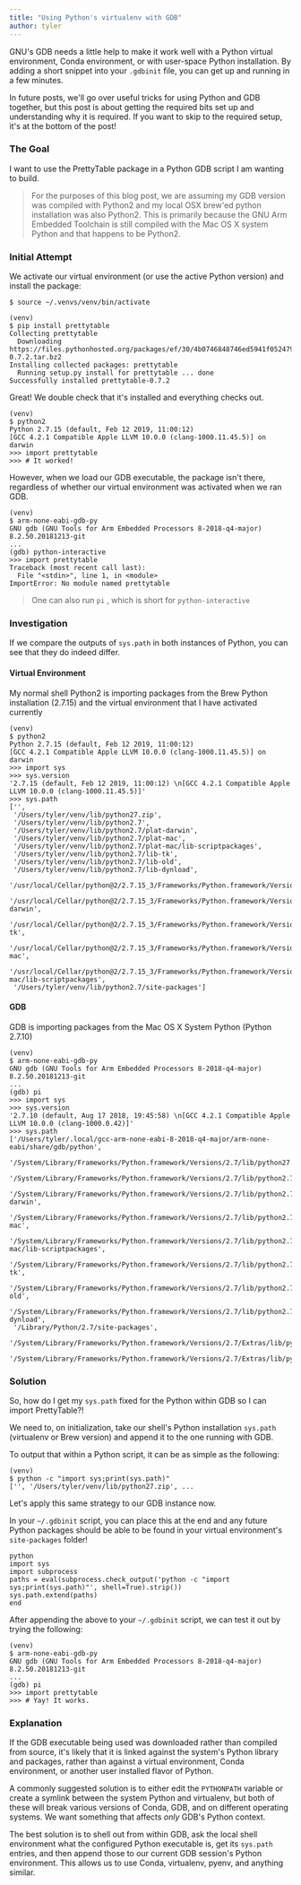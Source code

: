 ```yaml
---
title: "Using Python's virtualenv with GDB"
author: tyler
---
```


<!-- excerpt start -->

GNU's GDB needs a little help to make it work well with a Python virtual environment, Conda environment, or with user-space Python installation. By adding a short snippet into your `.gdbinit` file, you can get up and running in a few minutes. 

<!-- excerpt end -->

In future posts, we'll go over useful tricks for using Python and GDB together, but this post is about getting the required bits set up and understanding why it is required. If you want to skip to the required setup, it's at the bottom of the post!

### The Goal

I want to use the PrettyTable package in a Python GDB script I am wanting to build. 

> For the purposes of this blog post, we are assuming my GDB version was compiled with Python2 and my local OSX brew'ed python installation was also Python2. This is primarily because the GNU Arm Embedded Toolchain is still compiled with the Mac OS X system Python and that happens to be Python2.

### Initial Attempt

We activate our virtual environment (or use the active Python version) and install the package:

```terminal
$ source ~/.venvs/venv/bin/activate

(venv)
$ pip install prettytable
Collecting prettytable
  Downloading https://files.pythonhosted.org/packages/ef/30/4b0746848746ed5941f052479e7c23d2b56d174b82f4fd34a25e389831f5/prettytable-0.7.2.tar.bz2
Installing collected packages: prettytable
  Running setup.py install for prettytable ... done
Successfully installed prettytable-0.7.2
```

Great! We double check that it's installed and everything checks out. 

```terminal
(venv)
$ python2
Python 2.7.15 (default, Feb 12 2019, 11:00:12)
[GCC 4.2.1 Compatible Apple LLVM 10.0.0 (clang-1000.11.45.5)] on darwin
>>> import prettytable
>>> # It worked!
```

However, when we load our GDB executable, the package isn't there, regardless of whether our virtual environment was activated when we ran GDB.

```terminal
(venv)
$ arm-none-eabi-gdb-py
GNU gdb (GNU Tools for Arm Embedded Processors 8-2018-q4-major) 8.2.50.20181213-git
...
(gdb) python-interactive 
>>> import prettytable
Traceback (most recent call last):
  File "<stdin>", line 1, in <module>
ImportError: No module named prettytable
```

> One can also run `pi` , which is short for `python-interactive`


### Investigation

If we compare the outputs of `sys.path` in both instances of Python, you can see that they do indeed differ.

#### Virtual Environment

My normal shell Python2 is importing packages from the Brew Python installation (2.7.15) and the virtual environment that I have activated currently

```terminal
(venv)
$ python2
Python 2.7.15 (default, Feb 12 2019, 11:00:12)
[GCC 4.2.1 Compatible Apple LLVM 10.0.0 (clang-1000.11.45.5)] on darwin
>>> import sys
>>> sys.version
'2.7.15 (default, Feb 12 2019, 11:00:12) \n[GCC 4.2.1 Compatible Apple LLVM 10.0.0 (clang-1000.11.45.5)]'
>>> sys.path
['',
 '/Users/tyler/venv/lib/python27.zip',
 '/Users/tyler/venv/lib/python2.7',
 '/Users/tyler/venv/lib/python2.7/plat-darwin',
 '/Users/tyler/venv/lib/python2.7/plat-mac',
 '/Users/tyler/venv/lib/python2.7/plat-mac/lib-scriptpackages',
 '/Users/tyler/venv/lib/python2.7/lib-tk',
 '/Users/tyler/venv/lib/python2.7/lib-old',
 '/Users/tyler/venv/lib/python2.7/lib-dynload',
 '/usr/local/Cellar/python@2/2.7.15_3/Frameworks/Python.framework/Versions/2.7/lib/python2.7',
 '/usr/local/Cellar/python@2/2.7.15_3/Frameworks/Python.framework/Versions/2.7/lib/python2.7/plat-darwin',
 '/usr/local/Cellar/python@2/2.7.15_3/Frameworks/Python.framework/Versions/2.7/lib/python2.7/lib-tk',
 '/usr/local/Cellar/python@2/2.7.15_3/Frameworks/Python.framework/Versions/2.7/lib/python2.7/plat-mac',
 '/usr/local/Cellar/python@2/2.7.15_3/Frameworks/Python.framework/Versions/2.7/lib/python2.7/plat-mac/lib-scriptpackages',
 '/Users/tyler/venv/lib/python2.7/site-packages']
```

#### GDB

GDB is importing packages from the Mac OS X System Python (Python 2.7.10)

```terminal
(venv)
$ arm-none-eabi-gdb-py
GNU gdb (GNU Tools for Arm Embedded Processors 8-2018-q4-major) 8.2.50.20181213-git
...
(gdb) pi
>>> import sys
>>> sys.version
'2.7.10 (default, Aug 17 2018, 19:45:58) \n[GCC 4.2.1 Compatible Apple LLVM 10.0.0 (clang-1000.0.42)]'
>>> sys.path
['/Users/tyler/.local/gcc-arm-none-eabi-8-2018-q4-major/arm-none-eabi/share/gdb/python',
 '/System/Library/Frameworks/Python.framework/Versions/2.7/lib/python27.zip',
 '/System/Library/Frameworks/Python.framework/Versions/2.7/lib/python2.7',
 '/System/Library/Frameworks/Python.framework/Versions/2.7/lib/python2.7/plat-darwin',
 '/System/Library/Frameworks/Python.framework/Versions/2.7/lib/python2.7/plat-mac',
 '/System/Library/Frameworks/Python.framework/Versions/2.7/lib/python2.7/plat-mac/lib-scriptpackages',
 '/System/Library/Frameworks/Python.framework/Versions/2.7/lib/python2.7/lib-tk',
 '/System/Library/Frameworks/Python.framework/Versions/2.7/lib/python2.7/lib-old',
 '/System/Library/Frameworks/Python.framework/Versions/2.7/lib/python2.7/lib-dynload',
 '/Library/Python/2.7/site-packages',
 '/System/Library/Frameworks/Python.framework/Versions/2.7/Extras/lib/python',
 '/System/Library/Frameworks/Python.framework/Versions/2.7/Extras/lib/python/']
 ```

### Solution

So, how do I get my `sys.path` fixed for the Python within GDB so I can import PrettyTable?!

We need to, on initialization, take our shell's Python installation `sys.path` (virtualenv or Brew version) and append it to the one running with GDB.

To output that within a Python script, it can be as simple as the following:

```terminal
(venv)
$ python -c "import sys;print(sys.path)"
['', '/Users/tyler/venv/lib/python27.zip', ...
```

Let's apply this same strategy to our GDB instance now.

In your `~/.gdbinit` script, you can place this at the end and any future Python packages should be able to be found in your virtual environment's `site-packages` folder!

```terminal
python
import sys
import subprocess
paths = eval(subprocess.check_output('python -c "import sys;print(sys.path)"', shell=True).strip())
sys.path.extend(paths)
end
```

After appending the above to your `~/.gdbinit` script, we can test it out by trying the following:

```terminal
(venv)
$ arm-none-eabi-gdb-py
GNU gdb (GNU Tools for Arm Embedded Processors 8-2018-q4-major) 8.2.50.20181213-git
...
(gdb) pi
>>> import prettytable
>>> # Yay! It works.
```

### Explanation

If the GDB executable being used was downloaded rather than compiled from source, it's likely that
it is linked against the system's Python library and packages, rather than against a virtual 
environment, Conda environment, or another user installed flavor of Python. 

A commonly suggested solution is to either edit the `PYTHONPATH` variable or create a symlink between
the system Python and virtualenv, but both of these will break various versions of Conda, GDB, 
and on different operating systems. We want something that affects *only* GDB's Python context.

The best solution is to shell out from within GDB, ask the local shell environment what the configured
Python executable is, get its `sys.path` entries, and then append those to our current GDB session's
Python environment. This allows us to use Conda, virtualenv, pyenv, and anything similar. 

